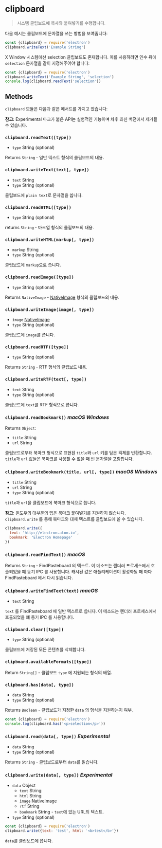 # clipboard

> 시스템 클립보드에 복사와 붙여넣기를 수행합니다.

다음 예시는 클립보드에 문자열을 쓰는 방법을 보여줍니다:

```javascript
const {clipboard} = require('electron')
clipboard.writeText('Example String')
```

X Window 시스템에선 selection 클립보드도 존재합니다. 이를 사용하려면 인수 뒤에
`selection` 문자열을 같이 지정해주어야 합니다:

```javascript
const {clipboard} = require('electron')
clipboard.writeText('Example String', 'selection')
console.log(clipboard.readText('selection'))
```

## Methods

`clipboard` 모듈은 다음과 같은 메서드를 가지고 있습니다:

**참고:** Experimental 마크가 붙은 API는 실험적인 기능이며 차후 최신 버전에서 제거될
수 있습니다.

### `clipboard.readText([type])`

* `type` String (optional)

Returns `String` - 일반 텍스트 형식의 클립보드의 내용.

### `clipboard.writeText(text[, type])`

* `text` String
* `type` String (optional)

클립보드에 `plain text`로 문자열을 씁니다.

### `clipboard.readHTML([type])`

* `type` String (optional)

returns `String` - 마크업 형식의 클립보드의 내용.

### `clipboard.writeHTML(markup[, type])`

* `markup` String
* `type` String (optional)

클립보드에 `markup`으로 씁니다.

### `clipboard.readImage([type])`

* `type` String (optional)

Returns `NativeImage` - [NativeImage](native-image.md) 형식의 클립보드의 내용.

### `clipboard.writeImage(image[, type])`

* `image` [NativeImage](native-image.md)
* `type` String (optional)

클립보드에 `image`를 씁니다.

### `clipboard.readRTF([type])`

* `type` String (optional)

Returns `String` - RTF 형식의 클립보드 내용.

### `clipboard.writeRTF(text[, type])`

* `text` String
* `type` String (optional)

클립보드에 `text`를 RTF 형식으로 씁니다.

### `clipboard.readBookmark()` _macOS_ _Windows_

Returns `Object`:

* `title` String
* `url` String

클립보드로부터 북마크 형식으로 표현된 `title`와 `url` 키를 담은 객체를 반환합니다.
`title`과 `url` 값들은 북마크를 사용할 수 없을 때 빈 문자열을 포함합니다.

### `clipboard.writeBookmark(title, url[, type])` _macOS_ _Windows_

* `title` String
* `url` String
* `type` String (optional)

`title`과 `url`을 클립보드에 북마크 형식으로 씁니다.

**참고:** 윈도우의 대부분의 앱은 북마크 붙여넣기를 지원하지 않습니다.
`clipboard.write` 를 통해 북마크와 대체 텍스트를 클립보드에 쓸 수 있습니다.

```javascript
clipboard.write({
  text: 'http://electron.atom.io',
  bookmark: 'Electron Homepage'
})
```

### `clipboard.readFindText()` _macOS_

Returns `String` - FindPasteboard 의 텍스트. 이 메소드는 렌더러 프로세스에서
호출되었을 떄 동기 IPC 를 사용합니다. 캐시된 값은 애플리케이션이 활성화될 때
마다 FindPasteboard 에서 다시 읽습니다.

### `clipboard.writeFindText(text)` _macOS_

* `text` String

`text` 를 FindPasteboard 에 일반 텍스트로 씁니다. 이 메소드는 렌더러
프로세스에서 호출되었을 떄 동기 IPC 를 사용합니다.

### `clipboard.clear([type])`

* `type` String (optional)

클립보드에 저장된 모든 콘텐츠를 삭제합니다.

### `clipboard.availableFormats([type])`

Return `String[]` - 클립보드 `type` 에 지원되는 형식의 배열.

### `clipboard.has(data[, type])`

* `data` String
* `type` String (optional)

Returns `Boolean` - 클립보드가 지정한 `data` 의 형식을 지원하는지 여부.

```javascript
const {clipboard} = require('electron')
console.log(clipboard.has('<p>selection</p>'))
```

### `clipboard.read(data[, type])` _Experimental_

* `data` String
* `type` String (optional)

Returns `String` - 클립보드로부터 `data`를 읽습니다.

### `clipboard.write(data[, type])` _Experimental_

* `data` Object
  * `text` String
  * `html` String
  * `image` [NativeImage](native-image.md)
  * `rtf` String
  * `bookmark` String - `text`에 있는 URL의 텍스트.
* `type` String (optional)

```javascript
const {clipboard} = require('electron')
clipboard.write({text: 'test', html: '<b>test</b>'})
```

`data`를 클립보드에 씁니다.
